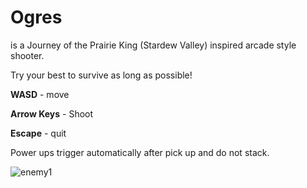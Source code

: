 # Ogres
is a Journey of the Prairie King (Stardew Valley) inspired arcade style shooter.

Try your best to survive as long as possible!

**WASD** - move 

**Arrow Keys** - Shoot 

**Escape** - quit

Power ups trigger automatically after pick up and do not stack.

![enemy1](https://github.com/user-attachments/assets/f7d87efe-6654-4a19-8696-e7d965e27f8e)

